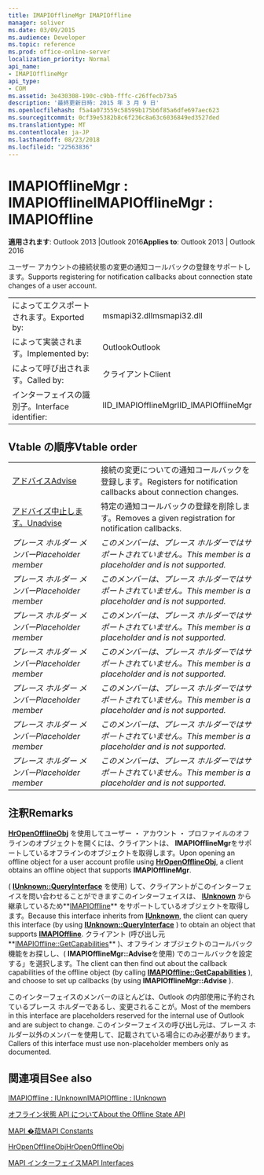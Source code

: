 ```yaml
---
title: IMAPIOfflineMgr IMAPIOffline
manager: soliver
ms.date: 03/09/2015
ms.audience: Developer
ms.topic: reference
ms.prod: office-online-server
localization_priority: Normal
api_name:
- IMAPIOfflineMgr
api_type:
- COM
ms.assetid: 3e430308-190c-c9bb-fffc-c26ffecb73a5
description: '最終更新日時: 2015 年 3 月 9 日'
ms.openlocfilehash: f5a4a073559c58599b175b6f85a6dfe697aec623
ms.sourcegitcommit: 0cf39e5382b8c6f236c8a63c6036849ed3527ded
ms.translationtype: MT
ms.contentlocale: ja-JP
ms.lasthandoff: 08/23/2018
ms.locfileid: "22563836"
---
```

# <a name="imapiofflinemgr--imapioffline"></a><span data-ttu-id="61aef-103">IMAPIOfflineMgr : IMAPIOffline</span><span class="sxs-lookup"><span data-stu-id="61aef-103">IMAPIOfflineMgr : IMAPIOffline</span></span>

  
  
<span data-ttu-id="61aef-104">**適用されます**: Outlook 2013 |Outlook 2016</span><span class="sxs-lookup"><span data-stu-id="61aef-104">**Applies to**: Outlook 2013 | Outlook 2016</span></span> 
  
<span data-ttu-id="61aef-105">ユーザー アカウントの接続状態の変更の通知コールバックの登録をサポートします。</span><span class="sxs-lookup"><span data-stu-id="61aef-105">Supports registering for notification callbacks about connection state changes of a user account.</span></span>
  
|||
|:-----|:-----|
|<span data-ttu-id="61aef-106">によってエクスポートされます。</span><span class="sxs-lookup"><span data-stu-id="61aef-106">Exported by:</span></span>  <br/> |<span data-ttu-id="61aef-107">msmapi32.dll</span><span class="sxs-lookup"><span data-stu-id="61aef-107">msmapi32.dll</span></span>  <br/> |
|<span data-ttu-id="61aef-108">によって実装されます。</span><span class="sxs-lookup"><span data-stu-id="61aef-108">Implemented by:</span></span>  <br/> |<span data-ttu-id="61aef-109">Outlook</span><span class="sxs-lookup"><span data-stu-id="61aef-109">Outlook</span></span>  <br/> |
|<span data-ttu-id="61aef-110">によって呼び出されます。</span><span class="sxs-lookup"><span data-stu-id="61aef-110">Called by:</span></span>  <br/> |<span data-ttu-id="61aef-111">クライアント</span><span class="sxs-lookup"><span data-stu-id="61aef-111">Client</span></span>  <br/> |
|<span data-ttu-id="61aef-112">インターフェイスの識別子。</span><span class="sxs-lookup"><span data-stu-id="61aef-112">Interface identifier:</span></span>  <br/> |<span data-ttu-id="61aef-113">IID_IMAPIOfflineMgr</span><span class="sxs-lookup"><span data-stu-id="61aef-113">IID_IMAPIOfflineMgr</span></span>  <br/> |
   
## <a name="vtable-order"></a><span data-ttu-id="61aef-114">Vtable の順序</span><span class="sxs-lookup"><span data-stu-id="61aef-114">Vtable order</span></span>

|||
|:-----|:-----|
|[<span data-ttu-id="61aef-115">アドバイス</span><span class="sxs-lookup"><span data-stu-id="61aef-115">Advise</span></span>](imapiofflinemgr-advise.md) <br/> |<span data-ttu-id="61aef-116">接続の変更についての通知コールバックを登録します。</span><span class="sxs-lookup"><span data-stu-id="61aef-116">Registers for notification callbacks about connection changes.</span></span>  <br/> |
|[<span data-ttu-id="61aef-117">アドバイズ中止します。</span><span class="sxs-lookup"><span data-stu-id="61aef-117">Unadvise</span></span>](imapiofflinemgr-unadvise.md) <br/> |<span data-ttu-id="61aef-118">特定の通知コールバックの登録を削除します。</span><span class="sxs-lookup"><span data-stu-id="61aef-118">Removes a given registration for notification callbacks.</span></span>  <br/> |
| <span data-ttu-id="61aef-119">*プレース ホルダー メンバー*</span><span class="sxs-lookup"><span data-stu-id="61aef-119">*Placeholder member*</span></span>  <br/> | <span data-ttu-id="61aef-120">*このメンバーは、プレース ホルダーではサポートされていません。*</span><span class="sxs-lookup"><span data-stu-id="61aef-120">*This member is a placeholder and is not supported.*</span></span>  <br/> |
| <span data-ttu-id="61aef-121">*プレース ホルダー メンバー*</span><span class="sxs-lookup"><span data-stu-id="61aef-121">*Placeholder member*</span></span>  <br/> | <span data-ttu-id="61aef-122">*このメンバーは、プレース ホルダーではサポートされていません。*</span><span class="sxs-lookup"><span data-stu-id="61aef-122">*This member is a placeholder and is not supported.*</span></span>  <br/> |
| <span data-ttu-id="61aef-123">*プレース ホルダー メンバー*</span><span class="sxs-lookup"><span data-stu-id="61aef-123">*Placeholder member*</span></span>  <br/> | <span data-ttu-id="61aef-124">*このメンバーは、プレース ホルダーではサポートされていません。*</span><span class="sxs-lookup"><span data-stu-id="61aef-124">*This member is a placeholder and is not supported.*</span></span>  <br/> |
| <span data-ttu-id="61aef-125">*プレース ホルダー メンバー*</span><span class="sxs-lookup"><span data-stu-id="61aef-125">*Placeholder member*</span></span>  <br/> | <span data-ttu-id="61aef-126">*このメンバーは、プレース ホルダーではサポートされていません。*</span><span class="sxs-lookup"><span data-stu-id="61aef-126">*This member is a placeholder and is not supported.*</span></span>  <br/> |
| <span data-ttu-id="61aef-127">*プレース ホルダー メンバー*</span><span class="sxs-lookup"><span data-stu-id="61aef-127">*Placeholder member*</span></span>  <br/> | <span data-ttu-id="61aef-128">*このメンバーは、プレース ホルダーではサポートされていません。*</span><span class="sxs-lookup"><span data-stu-id="61aef-128">*This member is a placeholder and is not supported.*</span></span>  <br/> |
| <span data-ttu-id="61aef-129">*プレース ホルダー メンバー*</span><span class="sxs-lookup"><span data-stu-id="61aef-129">*Placeholder member*</span></span>  <br/> | <span data-ttu-id="61aef-130">*このメンバーは、プレース ホルダーではサポートされていません。*</span><span class="sxs-lookup"><span data-stu-id="61aef-130">*This member is a placeholder and is not supported.*</span></span>  <br/> |
| <span data-ttu-id="61aef-131">*プレース ホルダー メンバー*</span><span class="sxs-lookup"><span data-stu-id="61aef-131">*Placeholder member*</span></span>  <br/> | <span data-ttu-id="61aef-132">*このメンバーは、プレース ホルダーではサポートされていません。*</span><span class="sxs-lookup"><span data-stu-id="61aef-132">*This member is a placeholder and is not supported.*</span></span>  <br/> |
   
## <a name="remarks"></a><span data-ttu-id="61aef-133">注釈</span><span class="sxs-lookup"><span data-stu-id="61aef-133">Remarks</span></span>

<span data-ttu-id="61aef-134">**[HrOpenOfflineObj](hropenofflineobj.md)** を使用してユーザー ・ アカウント ・ プロファイルのオフラインのオブジェクトを開くには、クライアントは、 **IMAPIOfflineMgr**をサポートしているオフラインのオブジェクトを取得します。</span><span class="sxs-lookup"><span data-stu-id="61aef-134">Upon opening an offline object for a user account profile using **[HrOpenOfflineObj](hropenofflineobj.md)**, a client obtains an offline object that supports **IMAPIOfflineMgr**.</span></span> 
  
<span data-ttu-id="61aef-135">( **[IUnknown::QueryInterface](http://msdn.microsoft.com/en-us/library/ms682521%28v=VS.85%29.aspx)** を使用) して、クライアントがこのインターフェイスを問い合わせることができますこのインターフェイスは、 **[IUnknown](http://msdn.microsoft.com/en-us/library/ms680509%28v=VS.85%29.aspx)** から継承しているため**[IMAPIOffline](imapiofflineiunknown.md)** をサポートしているオブジェクトを取得します。</span><span class="sxs-lookup"><span data-stu-id="61aef-135">Because this interface inherits from **[IUnknown](http://msdn.microsoft.com/en-us/library/ms680509%28v=VS.85%29.aspx)**, the client can query this interface (by using **[IUnknown::QueryInterface](http://msdn.microsoft.com/en-us/library/ms682521%28v=VS.85%29.aspx)** ) to obtain an object that supports **[IMAPIOffline](imapiofflineiunknown.md)**.</span></span> <span data-ttu-id="61aef-136">クライアント (呼び出し元**[IMAPIOffline::GetCapabilities](imapioffline-getcapabilities.md)** )、オフライン オブジェクトのコールバック機能をお探しし、( **IMAPIOfflineMgr::Advise**を使用) でのコールバックを設定する」を選択します。</span><span class="sxs-lookup"><span data-stu-id="61aef-136">The client can then find out about the callback capabilities of the offline object (by calling **[IMAPIOffline::GetCapabilities](imapioffline-getcapabilities.md)** ), and choose to set up callbacks (by using **IMAPIOfflineMgr::Advise** ).</span></span> 
  
<span data-ttu-id="61aef-137">このインターフェイスのメンバーのほとんどは、Outlook の内部使用に予約されているプレース ホルダーであるし、変更されることが。</span><span class="sxs-lookup"><span data-stu-id="61aef-137">Most of the members in this interface are placeholders reserved for the internal use of Outlook and are subject to change.</span></span> <span data-ttu-id="61aef-138">このインターフェイスの呼び出し元は、プレース ホルダー以外のメンバーを使用して、記載されている場合にのみ必要があります。</span><span class="sxs-lookup"><span data-stu-id="61aef-138">Callers of this interface must use non-placeholder members only as documented.</span></span>
  
## <a name="see-also"></a><span data-ttu-id="61aef-139">関連項目</span><span class="sxs-lookup"><span data-stu-id="61aef-139">See also</span></span>



[<span data-ttu-id="61aef-140">IMAPIOffline : IUnknown</span><span class="sxs-lookup"><span data-stu-id="61aef-140">IMAPIOffline : IUnknown</span></span>](imapiofflineiunknown.md)


[<span data-ttu-id="61aef-141">オフライン状態 API について</span><span class="sxs-lookup"><span data-stu-id="61aef-141">About the Offline State API</span></span>](about-the-offline-state-api.md)
  
[<span data-ttu-id="61aef-142">MAPI �萔</span><span class="sxs-lookup"><span data-stu-id="61aef-142">MAPI Constants</span></span>](mapi-constants.md)
  
[<span data-ttu-id="61aef-143">HrOpenOfflineObj</span><span class="sxs-lookup"><span data-stu-id="61aef-143">HrOpenOfflineObj</span></span>](hropenofflineobj.md)
  
[<span data-ttu-id="61aef-144">MAPI インターフェイス</span><span class="sxs-lookup"><span data-stu-id="61aef-144">MAPI Interfaces</span></span>](mapi-interfaces.md)

